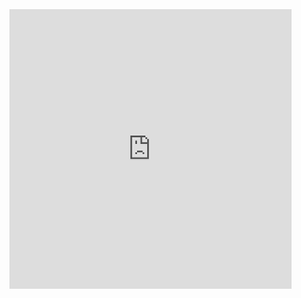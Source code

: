 <iframe src="https://KostromDan.github.io/Simple-Snowy-Fixer/slider/image-comparison.html" width="100%" height="500" frameborder="0"></iframe>